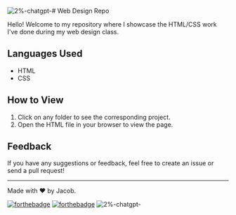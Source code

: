![2%-chatgpt-](https://github.com/AverWasTaken/WebDesign/assets/66864263/ea09b996-17ef-4661-89de-2143083eef0e)# Web Design Repo

Hello! Welcome to my repository where I showcase the HTML/CSS work I've done during my web design class.

## Languages Used
- HTML
- CSS

## How to View

1. Click on any folder to see the corresponding project.
2. Open the HTML file in your browser to view the page.

## Feedback

If you have any suggestions or feedback, feel free to create an issue or send a pull request!

---

Made with ❤️ by Jacob. 

[![forthebadge](https://forthebadge.com/images/badges/uses-html.svg)](https://forthebadge.com)
[![forthebadge](https://forthebadge.com/images/badges/powered-by-energy-drinks.svg)](https://forthebadge.com)
![2%-chatgpt-](https://github.com/AverWasTaken/WebDesign/assets/66864263/ef59602b-05e9-4518-8c68-6afec47a68fc)
